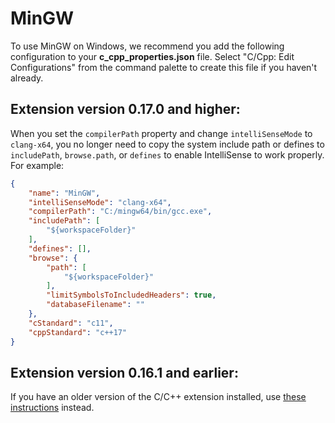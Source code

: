 # MinGW

To use MinGW on Windows, we recommend you add the following configuration to your **c_cpp_properties.json** file.  Select "C/Cpp: Edit Configurations" from the command palette to create this file if you haven't already.

## Extension version 0.17.0 and higher:

When you set the `compilerPath` property and change `intelliSenseMode` to `clang-x64`, you no longer need to copy the system include path or defines to `includePath`, `browse.path`, or `defines` to enable IntelliSense to work properly. For example:

```json
{
    "name": "MinGW",
    "intelliSenseMode": "clang-x64",
    "compilerPath": "C:/mingw64/bin/gcc.exe",
    "includePath": [
        "${workspaceFolder}"
    ],
    "defines": [],
    "browse": {
        "path": [
            "${workspaceFolder}"
        ],
        "limitSymbolsToIncludedHeaders": true,
        "databaseFilename": ""
    },
    "cStandard": "c11",
    "cppStandard": "c++17"
}
```

## Extension version 0.16.1 and earlier:

If you have an older version of the C/C++ extension installed, use [these instructions](Archive/MinGW.md) instead.
